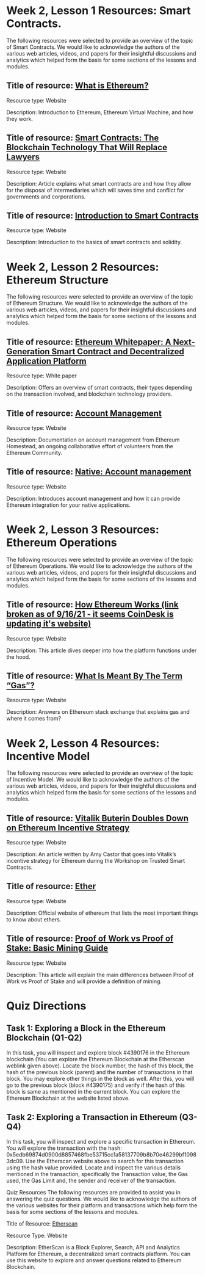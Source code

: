 # Week 2, Lesson 1 Resources: Smart Contracts.
The following resources were selected to provide an overview of the topic of Smart Contracts. We would like to acknowledge the authors of the various web articles, videos, and papers for their insightful discussions and analytics which helped form the basis for some sections of the lessons and modules.

## Title of resource: [What is Ethereum?](https://ethdocs.org/en/latest/introduction/what-is-ethereum.html)

Resource type: Website

Description: Introduction to Ethereum, Ethereum Virtual Machine, and how they work.

## Title of resource: [Smart Contracts: The Blockchain Technology That Will Replace Lawyers](https://blockgeeks.com/guides/smart-contracts/)

Resource type: Website

Description: Article explains what smart contracts are and how they allow for the disposal of intermediaries which will saves time and conflict for governments and corporations.

## Title of resource: [Introduction to Smart Contracts](https://docs.soliditylang.org/en/develop/introduction-to-smart-contracts.html)

Resource type: Website

Description: Introduction to the basics of smart contracts and solidity.

# Week 2, Lesson 2 Resources: Ethereum Structure
The following resources were selected to provide an overview of the topic of Ethereum Structure. We would like to acknowledge the authors of the various web articles, videos, and papers for their insightful discussions and analytics which helped form the basis for some sections of the lessons and modules.

## Title of resource: [Ethereum Whitepaper: A Next-Generation Smart Contract and Decentralized Application Platform](https://ethereum.org/en/whitepaper/)

Resource type: White paper

Description: Offers an overview of smart contracts, their types depending on the transaction involved, and blockchain technology providers.

## Title of resource: [Account Management](https://ethdocs.org/en/latest/account-management.html)

Resource type: Website

Description: Documentation on account management from Ethereum Homestead, an ongoing collaborative effort of volunteers from the Ethereum Community.

## Title of resource: [Native: Account management](https://geth.ethereum.org/docs/dapp/native-accounts)

Resource type: Website

Description: Introduces account management and how it can provide Ethereum integration for your native applications.

# Week 2, Lesson 3 Resources: Ethereum Operations
The following resources were selected to provide an overview of the topic of Ethereum Operations. We would like to acknowledge the authors of the various web articles, videos, and papers for their insightful discussions and analytics which helped form the basis for some sections of the lessons and modules.

## Title of resource: [How Ethereum Works (link broken as of 9/16/21 - it seems CoinDesk is updating it's website)](https://www.coindesk.com/information/how-ethereum-works/)

Resource type: Website

Description: This article dives deeper into how the platform functions under the hood.

## Title of resource: [What Is Meant By The Term “Gas”?](https://ethereum.stackexchange.com/questions/3/what-is-meant-by-the-term-gas)

Resource type: Website

Description: Answers on Ethereum stack exchange that explains gas and where it comes from?

# Week 2, Lesson 4 Resources: Incentive Model
The following resources were selected to provide an overview of the topic of Incentive Model. We would like to acknowledge the authors of the various web articles, videos, and papers for their insightful discussions and analytics which helped form the basis for some sections of the lessons and modules.

## Title of resource: [Vitalik Buterin Doubles Down on Ethereum Incentive Strategy](https://www.coindesk.com/markets/2017/04/10/vitalik-buterin-doubles-down-on-ethereum-incentive-strategy/)

Resource type: Website

Description: An article written by Amy Castor that goes into Vitalik’s incentive strategy for Ethereum during the Workshop on Trusted Smart Contracts.

## Title of resource: [Ether](https://ethereum.org/en/dapps/)

Resource type: Website

Description: Official website of ethereum that lists the most important things to know about ethers.

## Title of resource: [Proof of Work vs Proof of Stake: Basic Mining Guide](https://blockgeeks.com/guides/proof-of-work-vs-proof-of-stake/)

Resource type: Website

Description: This article will explain the main differences between Proof of Work vs Proof of Stake and will provide a definition of mining.

# Quiz Directions
## Task 1: Exploring a Block in the Ethereum Blockchain (Q1-Q2)

In this task, you will inspect and explore block #4390176 in the Ethereum blockchain (You can explore the Ethereum Blockchain at the Etherscan weblink given above). Locate the block number, the hash of this block, the hash of the previous block (parent) and the number of transactions in that block. You may explore other things in the block as well. After this, you will go to the previous block (block #4390175) and verify if the hash of this block is same as mentioned in the current block. You can explore the Ethereum Blockchain at the website listed above.

## Task 2: Exploring a Transaction in Ethereum (Q3-Q4)

In this task, you will inspect and explore a specific transaction in Ethereum. You will explore the transaction with the hash: 0x5edb69874d0900d8857468fbe53715cc1a58137709b8b70e46299bf10983dc09. Use the Etherscan website above to search for this transaction using the hash value provided. Locate and inspect the various details mentioned in the transaction, specifically the Transaction value, the Gas used, the Gas Limit and, the sender and receiver of the transaction.

Quiz Resources
The following resources are provided to assist you in answering the quiz questions. We would like to acknowledge the authors of the various websites for their platform and transactions which help form the basis for some sections of the lessons and modules.

Title of Resource: [Etherscan](https://etherscan.io/)

Resource Type: Website

Description: EtherScan is a Block Explorer, Search, API and Analytics Platform for Ethereum, a decentralized smart contracts platform. You can use this website to explore and answer questions related to Ethereum Blockchain.
